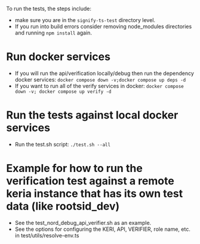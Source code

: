 To run the tests, the steps include:
* make sure you are in the `signify-ts-test` directory level.
* If you run into build errors consider removing node_modules directories and running `npm install` again.

# Run docker services
* If you will run the api/verification locally/debug then run the dependency docker services:
```docker compose down -v;docker compose up deps -d```
* If you want to run all of the verify services in docker:
```docker compose down -v; docker compose up verify -d```

# Run the tests against local docker services
* Run the test.sh script:
```./test.sh --all```

# Example for how to run the verification test against a remote keria instance that has its own test data (like rootsid_dev)
* See the test_nord_debug_api_verifier.sh as an example.
* See the options for configuring the KERI, API, VERIFIER, role name, etc. in test/utils/resolve-env.ts
